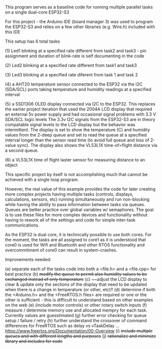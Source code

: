 This program serves as a baseline code for running multiple parallel tasks on a single dual-core ESP32-S3

For this project - the Arduino IDE (board manager 3) was used to program the ESP32-S3 and relies on a few other libraries (e.g. Wire.h) included with this IDE

This setup has 6 total tasks

(1) Led1 blinking at a specified rate different from task2 and task3 - pin assignment and duration of blink-rate is self documenting in the code

(2) Led2 blinking at a specified rate different from task1 and task3

(3) Led3 blinking at a specified rate diferent from task 1 and task 2

(4) a AHT20 temperature sensor connected to the ESP32 via the I2C (SDA/SCL) ports taking temperature and humidity readings at a specified interval

(5) a SSD1306 OLED display connected via I2C to the ESP32.  This replaces the earlier project iteration that used the 2004A LCD display that required an external 5v power supply and had occasional signal problems with 3.3 V SDA/SCL logic levels  The 3.3v I2C signals from the ESP32-S3 are in theory compatable signal levels to the LCD display but the behavior was intermittent.  The display is set to show the temperature (C) and humidity values from the 2-deep queue and set to read the queue at a specified interval longer than the sensor read time (to avoid full queue and loss of 2-value sync).  The display also shows the VL53L1X time-of=flight distance via a second queue. 

(6) a VL53L1X time of flight laster sensor for measuring distance to an object

This specific project by itself is not accomplishing much that cannot be achieved with a single loop program.  

However, the real value of this example provides the code for later creating more complex projects having multiple tasks (controls, displays, calculations, sensors, etc) running simultaneously and run non-blocking while having the ability to pass information between tasks via queues.  Queues are better practice over global variables w/ semaphores.  The goal is to use these files for more complex devices and functionality without having to rework all of the settings and code for simple inter-task communications.

As the ESP32 is dual core, it is technically possible to use both cores.  For the moment, the tasks are all assigned to core1 as it is understood that core0 is used for Wifi and Bluetooth and other RTOS functionality and overcommitment of core0 can result in system-crashes. 

Improvements needed: 

(a) separate each of the tasks code into both a <file.h> and a <file.cpp> for best practice 
(b) ~~modify the queue to permit also humidity values to be exchanged instead of only temperature~~
(c) ~~adjust the LCD display to clear & update only the sections of the display that need to be updated when there is a change in temperature (or other, etc)!!
(d) determine if both the <Arduino.h> and the <FreeRTOS.h files> are required or one or the other is sufficient - this is difficult to understand based on other examples on the web
(e) (include motor controls) or other rotary switch inputs
(f) measure / determine memory use and allocated mempry for each task.  Currently values are guesstimated
(g) further error checking for queue setup / failure / retry
(h) further understand the crossover of command differences for FreeRTOS such as delay vs vTaskDelay ...  https://www.freertos.org/Documentation/00-Overview
(i) ~~include multiple queues and with different lengths and purposes~~
(j) ~~rationalize and minimize library and includes for code~~


